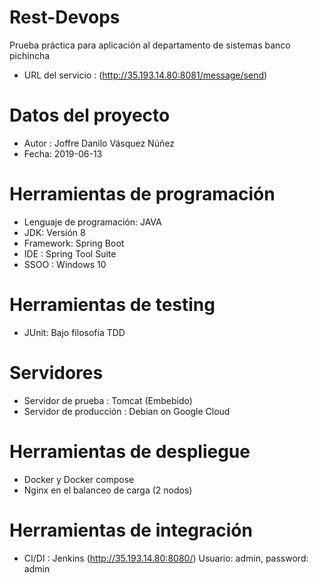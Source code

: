 
# Rest-Devops
Prueba práctica  para aplicación al departamento de sistemas banco pichincha
- URL del servicio : (http://35.193.14.80:8081/message/send) 
# Datos del proyecto
- Autor : Joffre Danilo Vásquez Núñez
- Fecha: 2019-06-13

# Herramientas de programación
- Lenguaje de programación: JAVA
- JDK: Versión 8
- Framework: Spring Boot
- IDE : Spring Tool Suite
- SSOO : Windows 10

# Herramientas de testing
- JUnit: Bajo filosofía TDD

# Servidores
- Servidor de prueba : Tomcat (Embebido)
- Servidor de producción : Debian  on Google Cloud

# Herramientas de despliegue
- Docker y Docker compose
- Nginx en el balanceo de carga (2 nodos)

# Herramientas de integración 
- CI/DI : Jenkins (http://35.193.14.80:8080/) Usuario: admin, password: admin







